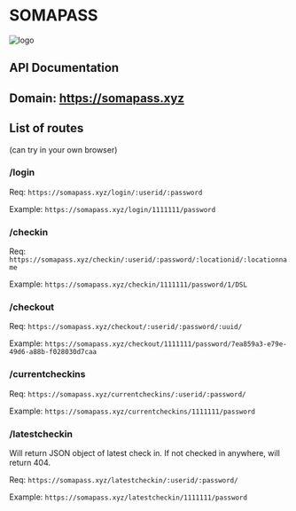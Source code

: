 # SOMAPASS
![logo](https://github.com/kairanskrr/1d-test/blob/main/somapasslogo.png?raw=true)
## API Documentation

## Domain: https://somapass.xyz


## List of routes
 (can try in your own browser)

### /login
Req: `https://somapass.xyz/login/:userid/:password`

Example: `https://somapass.xyz/login/1111111/password`

### /checkin

Req: `https://somapass.xyz/checkin/:userid/:password/:locationid/:locationname`

Example: `https://somapass.xyz/checkin/1111111/password/1/DSL`

### /checkout

Req: `https://somapass.xyz/checkout/:userid/:password/:uuid/`

Example: `https://somapass.xyz/checkout/1111111/password/7ea859a3-e79e-49d6-a88b-f028030d7caa`

### /currentcheckins

Req: `https://somapass.xyz/currentcheckins/:userid/:password/`

Example: `https://somapass.xyz/currentcheckins/1111111/password`

### /latestcheckin

Will return JSON object of latest check in. If not checked in anywhere, will return 404.

Req: `https://somapass.xyz/latestcheckin/:userid/:password/`

Example: `https://somapass.xyz/latestcheckin/1111111/password`

